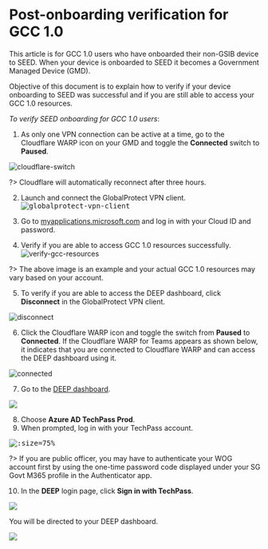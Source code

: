 # Post-onboarding verification for GCC 1.0
This article is for GCC 1.0 users who have onboarded their non-GSIB device to SEED. When your device is onboarded to SEED it becomes a Government Managed Device (GMD).

Objective of this document is to explain how to verify if your device onboarding to SEED was successful and if you are still able to access your GCC 1.0 resources.

*To verify SEED onboarding for GCC 1.0 users*:
1.	As only one VPN connection can be active at a time, go to the Cloudflare WARP icon on your GMD and toggle the **Connected** switch to **Paused**.

![cloudflare-switch](images/gcc-1-users/pause-connection.png ':size=75%')

?> Cloudflare will automatically reconnect after three hours.

2. Launch and connect the GlobalProtect VPN client.
<kbd>![globalprotect-vpn-client](images/gcc-1-users/connect-to-globalprotect-vpn.png ':size=50%')</kbd>

3. Go to [myapplications.microsoft.com](https://myapplications.microsoft.com/) and log in with your Cloud ID and password.

4. Verify if you are able to access GCC 1.0 resources successfully.
![verify-gcc-resources](images/gcc-1-users/gcc-1-resources.png)

?> The above image is an example and your actual GCC 1.0 resources may vary based on your account.

5. To verify if you are able to access the DEEP dashboard, click **Disconnect** in the GlobalProtect VPN client.

![disconnect](images/gcc-1-users/disconnect.png ':size=75%')

6. Click the Cloudflare WARP icon and toggle the switch from **Paused** to **Connected**. If the Cloudflare WARP for Teams appears as shown below, it indicates that you are connected to Cloudflare WARP and can access the DEEP dashboard using it.

![connected](images/gcc-1-users/connected.png ':size=75%')

7. Go to the [DEEP dashboard](https://deep.tech.gov.sg).

<kbd>![](images/gcc-1-users/cloudflare-azure.png)</kbd>

8. Choose **Azure AD TechPass Prod**.
9. When prompted, log in with your TechPass account.

<kbd>![](images/gcc-1-users/techpass-login.png ':size=75%')</kbd>

?> If you are public officer, you may have to authenticate your WOG account first by using the one-time password code displayed under your SG Govt M365 profile in the Authenticator app.

10. In the **DEEP** login page, click **Sign in with TechPass**.

<kbd>![](images/gcc-1-users/deep-login-with-techpass.png)</kbd>

You will be directed to your DEEP dashboard.

![](images/gcc-1-users/deep-dashboard.png)
